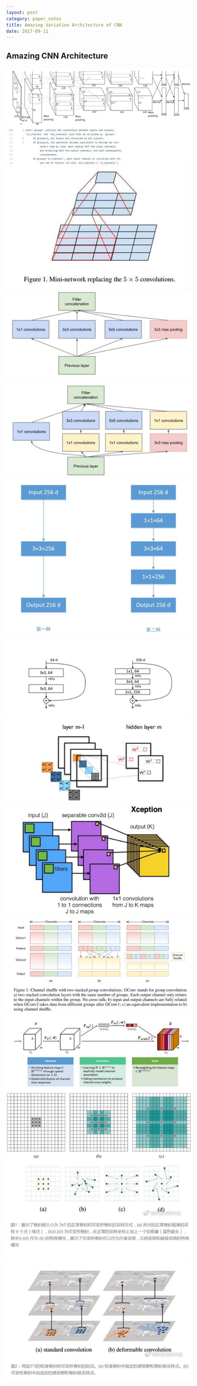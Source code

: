 ```yaml
---
layout: post
category: paper_notes
title: Amazing Variation Architecture of CNN
date: 2017-09-11
---
```


## Amazing CNN Architecture


### 



![](/assets/paper_notes/AmazingCNN_Variation/image11.jpg)
![](/assets/paper_notes/AmazingCNN_Variation/image12.jpg)
![](/assets/paper_notes/AmazingCNN_Variation/image21.jpg)
![](/assets/paper_notes/AmazingCNN_Variation/image31.jpg)
![](/assets/paper_notes/AmazingCNN_Variation/image41.jpg)
![](/assets/paper_notes/AmazingCNN_Variation/image42.jpg)
![](/assets/paper_notes/AmazingCNN_Variation/image51.jpg)
![](/assets/paper_notes/AmazingCNN_Variation/image61.jpg)
![](/assets/paper_notes/AmazingCNN_Variation/image62.jpg)
![](/assets/paper_notes/AmazingCNN_Variation/image71.jpg)
![](/assets/paper_notes/AmazingCNN_Variation/image81.jpg)
![](/assets/paper_notes/AmazingCNN_Variation/image91.jpg)
![](/assets/paper_notes/AmazingCNN_Variation/image101.jpg)
![](/assets/paper_notes/AmazingCNN_Variation/image102.jpg)